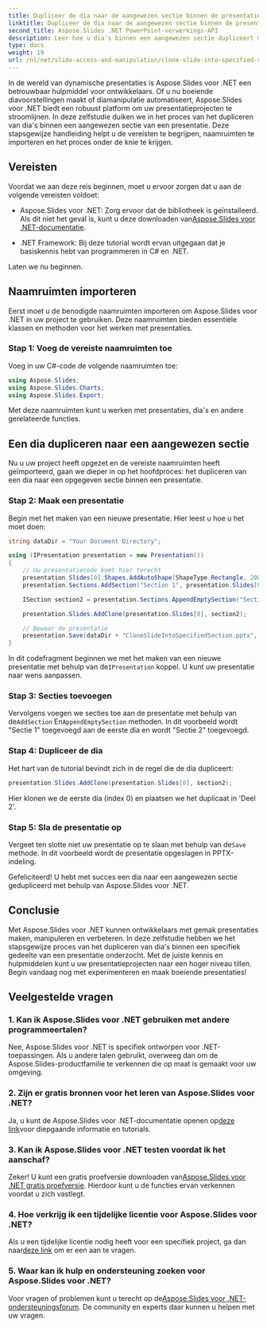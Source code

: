 ```yaml
---
title: Dupliceer de dia naar de aangewezen sectie binnen de presentatie
linktitle: Dupliceer de dia naar de aangewezen sectie binnen de presentatie
second_title: Aspose.Slides .NET PowerPoint-verwerkings-API
description: Leer hoe u dia's binnen een aangewezen sectie dupliceert met Aspose.Slides voor .NET. Stapsgewijze handleiding voor effectieve diamanipulatie.
type: docs
weight: 19
url: /nl/net/slide-access-and-manipulation/clone-slide-into-specified-section/
---
```


In de wereld van dynamische presentaties is Aspose.Slides voor .NET een betrouwbaar hulpmiddel voor ontwikkelaars. Of u nu boeiende diavoorstellingen maakt of diamanipulatie automatiseert, Aspose.Slides voor .NET biedt een robuust platform om uw presentatieprojecten te stroomlijnen. In deze zelfstudie duiken we in het proces van het dupliceren van dia's binnen een aangewezen sectie van een presentatie. Deze stapsgewijze handleiding helpt u de vereisten te begrijpen, naamruimten te importeren en het proces onder de knie te krijgen.

## Vereisten

Voordat we aan deze reis beginnen, moet u ervoor zorgen dat u aan de volgende vereisten voldoet:

-  Aspose.Slides voor .NET: Zorg ervoor dat de bibliotheek is geïnstalleerd. Als dit niet het geval is, kunt u deze downloaden van[Aspose.Slides voor .NET-documentatie](https://reference.aspose.com/slides/net/).

- .NET Framework: Bij deze tutorial wordt ervan uitgegaan dat je basiskennis hebt van programmeren in C# en .NET.

Laten we nu beginnen.

## Naamruimten importeren

Eerst moet u de benodigde naamruimten importeren om Aspose.Slides voor .NET in uw project te gebruiken. Deze naamruimten bieden essentiële klassen en methoden voor het werken met presentaties.

### Stap 1: Voeg de vereiste naamruimten toe

Voeg in uw C#-code de volgende naamruimten toe:

```csharp
using Aspose.Slides;
using Aspose.Slides.Charts;
using Aspose.Slides.Export;
```

Met deze naamruimten kunt u werken met presentaties, dia's en andere gerelateerde functies.

## Een dia dupliceren naar een aangewezen sectie

Nu u uw project heeft opgezet en de vereiste naamruimten heeft geïmporteerd, gaan we dieper in op het hoofdproces: het dupliceren van een dia naar een opgegeven sectie binnen een presentatie.

### Stap 2: Maak een presentatie

Begin met het maken van een nieuwe presentatie. Hier leest u hoe u het moet doen:

```csharp
string dataDir = "Your Document Directory";

using (IPresentation presentation = new Presentation())
{
    // Uw presentatiecode komt hier terecht
    presentation.Slides[0].Shapes.AddAutoShape(ShapeType.Rectangle, 200, 50, 300, 100);
    presentation.Sections.AddSection("Section 1", presentation.Slides[0]);

    ISection section2 = presentation.Sections.AppendEmptySection("Section 2");

    presentation.Slides.AddClone(presentation.Slides[0], section2);

    // Bewaar de presentatie
    presentation.Save(dataDir + "CloneSlideIntoSpecifiedSection.pptx", SaveFormat.Pptx);
}
```

 In dit codefragment beginnen we met het maken van een nieuwe presentatie met behulp van de`IPresentation` koppel. U kunt uw presentatie naar wens aanpassen.

### Stap 3: Secties toevoegen

 Vervolgens voegen we secties toe aan de presentatie met behulp van de`AddSection` En`AppendEmptySection` methoden. In dit voorbeeld wordt "Sectie 1" toegevoegd aan de eerste dia en wordt "Sectie 2" toegevoegd.

### Stap 4: Dupliceer de dia

Het hart van de tutorial bevindt zich in de regel die de dia dupliceert:

```csharp
presentation.Slides.AddClone(presentation.Slides[0], section2);
```

Hier klonen we de eerste dia (index 0) en plaatsen we het duplicaat in 'Deel 2'.

### Stap 5: Sla de presentatie op

Vergeet ten slotte niet uw presentatie op te slaan met behulp van de`Save` methode. In dit voorbeeld wordt de presentatie opgeslagen in PPTX-indeling.

Gefeliciteerd! U hebt met succes een dia naar een aangewezen sectie gedupliceerd met behulp van Aspose.Slides voor .NET.

## Conclusie

Met Aspose.Slides voor .NET kunnen ontwikkelaars met gemak presentaties maken, manipuleren en verbeteren. In deze zelfstudie hebben we het stapsgewijze proces van het dupliceren van dia's binnen een specifiek gedeelte van een presentatie onderzocht. Met de juiste kennis en hulpmiddelen kunt u uw presentatieprojecten naar een hoger niveau tillen. Begin vandaag nog met experimenteren en maak boeiende presentaties!

## Veelgestelde vragen

### 1. Kan ik Aspose.Slides voor .NET gebruiken met andere programmeertalen?

Nee, Aspose.Slides voor .NET is specifiek ontworpen voor .NET-toepassingen. Als u andere talen gebruikt, overweeg dan om de Aspose.Slides-productfamilie te verkennen die op maat is gemaakt voor uw omgeving.

### 2. Zijn er gratis bronnen voor het leren van Aspose.Slides voor .NET?

 Ja, u kunt de Aspose.Slides voor .NET-documentatie openen op[deze link](https://reference.aspose.com/slides/net/)voor diepgaande informatie en tutorials.

### 3. Kan ik Aspose.Slides voor .NET testen voordat ik het aanschaf?

 Zeker! U kunt een gratis proefversie downloaden van[Aspose.Slides voor .NET gratis proefversie](https://releases.aspose.com/). Hierdoor kunt u de functies ervan verkennen voordat u zich vastlegt.

### 4. Hoe verkrijg ik een tijdelijke licentie voor Aspose.Slides voor .NET?

 Als u een tijdelijke licentie nodig heeft voor een specifiek project, ga dan naar[deze link](https://purchase.aspose.com/temporary-license/) om er een aan te vragen.

### 5. Waar kan ik hulp en ondersteuning zoeken voor Aspose.Slides voor .NET?

 Voor vragen of problemen kunt u terecht op de[Aspose.Slides voor .NET-ondersteuningsforum](https://forum.aspose.com/). De community en experts daar kunnen u helpen met uw vragen.